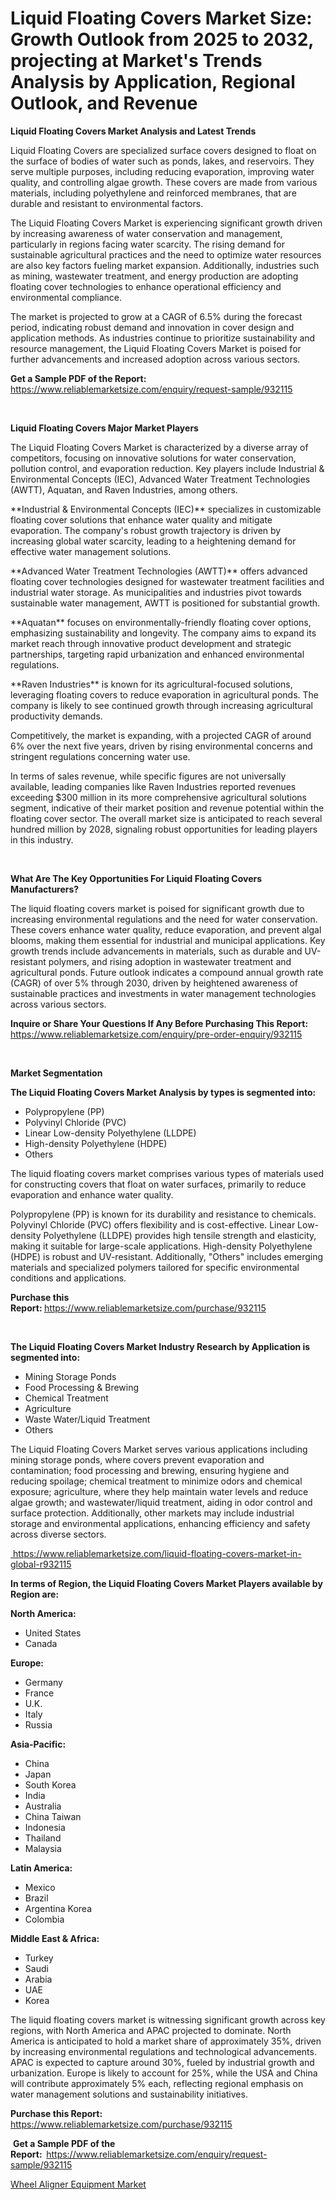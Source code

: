 <p><h1>Liquid Floating Covers Market Size: Growth Outlook from 2025 to 2032, projecting at Market's Trends Analysis by Application, Regional Outlook, and Revenue</h1></p><p><strong>Liquid Floating Covers Market Analysis and Latest Trends</strong></p>
<p><p>Liquid Floating Covers are specialized surface covers designed to float on the surface of bodies of water such as ponds, lakes, and reservoirs. They serve multiple purposes, including reducing evaporation, improving water quality, and controlling algae growth. These covers are made from various materials, including polyethylene and reinforced membranes, that are durable and resistant to environmental factors.</p><p>The Liquid Floating Covers Market is experiencing significant growth driven by increasing awareness of water conservation and management, particularly in regions facing water scarcity. The rising demand for sustainable agricultural practices and the need to optimize water resources are also key factors fueling market expansion. Additionally, industries such as mining, wastewater treatment, and energy production are adopting floating cover technologies to enhance operational efficiency and environmental compliance.</p><p>The market is projected to grow at a CAGR of 6.5% during the forecast period, indicating robust demand and innovation in cover design and application methods. As industries continue to prioritize sustainability and resource management, the Liquid Floating Covers Market is poised for further advancements and increased adoption across various sectors.</p></p>
<p><strong>Get a Sample PDF of the Report:&nbsp;</strong> <a href="https://www.reliablemarketsize.com/enquiry/request-sample/932115?utm_campaign=3175&utm_medium=2&utm_source=Github&utm_content=ia&utm_term=21032025&utm_id=liquid-floating-covers">https://www.reliablemarketsize.com/enquiry/request-sample/932115</a></p>
<p>&nbsp;</p>
<p><strong>Liquid Floating Covers Major Market Players</strong></p>
<p><p>The Liquid Floating Covers Market is characterized by a diverse array of competitors, focusing on innovative solutions for water conservation, pollution control, and evaporation reduction. Key players include Industrial & Environmental Concepts (IEC), Advanced Water Treatment Technologies (AWTT), Aquatan, and Raven Industries, among others.</p><p>**Industrial & Environmental Concepts (IEC)** specializes in customizable floating cover solutions that enhance water quality and mitigate evaporation. The company's robust growth trajectory is driven by increasing global water scarcity, leading to a heightening demand for effective water management solutions.</p><p>**Advanced Water Treatment Technologies (AWTT)** offers advanced floating cover technologies designed for wastewater treatment facilities and industrial water storage. As municipalities and industries pivot towards sustainable water management, AWTT is positioned for substantial growth. </p><p>**Aquatan** focuses on environmentally-friendly floating cover options, emphasizing sustainability and longevity. The company aims to expand its market reach through innovative product development and strategic partnerships, targeting rapid urbanization and enhanced environmental regulations.</p><p>**Raven Industries** is known for its agricultural-focused solutions, leveraging floating covers to reduce evaporation in agricultural ponds. The company is likely to see continued growth through increasing agricultural productivity demands.</p><p>Competitively, the market is expanding, with a projected CAGR of around 6% over the next five years, driven by rising environmental concerns and stringent regulations concerning water use.</p><p>In terms of sales revenue, while specific figures are not universally available, leading companies like Raven Industries reported revenues exceeding $300 million in its more comprehensive agricultural solutions segment, indicative of their market position and revenue potential within the floating cover sector. The overall market size is anticipated to reach several hundred million by 2028, signaling robust opportunities for leading players in this industry.</p></p>
<p>&nbsp;</p>
<p><strong>What Are The Key Opportunities For Liquid Floating Covers Manufacturers?</strong></p>
<p><p>The liquid floating covers market is poised for significant growth due to increasing environmental regulations and the need for water conservation. These covers enhance water quality, reduce evaporation, and prevent algal blooms, making them essential for industrial and municipal applications. Key growth trends include advancements in materials, such as durable and UV-resistant polymers, and rising adoption in wastewater treatment and agricultural ponds. Future outlook indicates a compound annual growth rate (CAGR) of over 5% through 2030, driven by heightened awareness of sustainable practices and investments in water management technologies across various sectors.</p></p>
<p><strong>Inquire or Share Your Questions If Any Before Purchasing This Report:</strong> <a href="https://www.reliablemarketsize.com/enquiry/pre-order-enquiry/932115?utm_campaign=3175&utm_medium=2&utm_source=Github&utm_content=ia&utm_term=21032025&utm_id=liquid-floating-covers">https://www.reliablemarketsize.com/enquiry/pre-order-enquiry/932115</a></p>
<p>&nbsp;</p>
<p><strong>Market Segmentation</strong></p>
<p><strong>The Liquid Floating Covers Market Analysis by types is segmented into:</strong></p>
<p><ul><li>Polypropylene (PP)</li><li>Polyvinyl Chloride (PVC)</li><li>Linear Low-density Polyethylene (LLDPE)</li><li>High-density Polyethylene (HDPE)</li><li>Others</li></ul></p>
<p><p>The liquid floating covers market comprises various types of materials used for constructing covers that float on water surfaces, primarily to reduce evaporation and enhance water quality. </p><p>Polypropylene (PP) is known for its durability and resistance to chemicals. Polyvinyl Chloride (PVC) offers flexibility and is cost-effective. Linear Low-density Polyethylene (LLDPE) provides high tensile strength and elasticity, making it suitable for large-scale applications. High-density Polyethylene (HDPE) is robust and UV-resistant. Additionally, "Others" includes emerging materials and specialized polymers tailored for specific environmental conditions and applications.</p></p>
<p><strong>Purchase this Report:&nbsp;</strong><a href="https://www.reliablemarketsize.com/purchase/932115?utm_campaign=3175&utm_medium=2&utm_source=Github&utm_content=ia&utm_term=21032025&utm_id=liquid-floating-covers">https://www.reliablemarketsize.com/purchase/932115</a></p>
<p>&nbsp;</p>
<p><strong>The Liquid Floating Covers Market Industry Research by Application is segmented into:</strong></p>
<p><ul><li>Mining Storage Ponds</li><li>Food Processing & Brewing</li><li>Chemical Treatment</li><li>Agriculture</li><li>Waste Water/Liquid Treatment</li><li>Others</li></ul></p>
<p><p>The Liquid Floating Covers Market serves various applications including mining storage ponds, where covers prevent evaporation and contamination; food processing and brewing, ensuring hygiene and reducing spoilage; chemical treatment to minimize odors and chemical exposure; agriculture, where they help maintain water levels and reduce algae growth; and wastewater/liquid treatment, aiding in odor control and surface protection. Additionally, other markets may include industrial storage and environmental applications, enhancing efficiency and safety across diverse sectors.</p></p>
<p><a href="https://www.reliablemarketsize.com/liquid-floating-covers-market-in-global-r932115?utm_campaign=3175&utm_medium=2&utm_source=Github&utm_content=ia&utm_term=21032025&utm_id=liquid-floating-covers">&nbsp;https://www.reliablemarketsize.com/liquid-floating-covers-market-in-global-r932115</a></p>
<p><strong>In terms of Region, the Liquid Floating Covers Market Players available by Region are:</strong></p>
<p>
    <p> <strong> North America: </strong>
        <ul>
            <li>United States</li>
            <li>Canada</li>
        </ul>
        </p> 
    <p> <strong> Europe: </strong>
        <ul>
            <li>Germany</li>
            <li>France</li>
            <li>U.K.</li>
            <li>Italy</li>
            <li>Russia</li>
        </ul>
        </p> 
    <p> <strong> Asia-Pacific: </strong>
        <ul>
            <li>China</li>
            <li>Japan</li>
            <li>South Korea</li>
            <li>India</li>
            <li>Australia</li>
            <li>China Taiwan</li>
            <li>Indonesia</li>
            <li>Thailand</li>
            <li>Malaysia</li>
        </ul>
        </p> 
    <p> <strong> Latin America: </strong>
        <ul>
            <li>Mexico</li>
            <li>Brazil</li>
            <li>Argentina Korea</li>
            <li>Colombia</li>
        </ul>
        </p> 
    <p> <strong> Middle East & Africa: </strong>
        <ul>
            <li>Turkey</li>
            <li>Saudi</li>
            <li>Arabia</li>
            <li>UAE</li>
            <li>Korea</li>
        </ul>
    </p>
    </p>
<p><p>The liquid floating covers market is witnessing significant growth across key regions, with North America and APAC projected to dominate. North America is anticipated to hold a market share of approximately 35%, driven by increasing environmental regulations and technological advancements. APAC is expected to capture around 30%, fueled by industrial growth and urbanization. Europe is likely to account for 25%, while the USA and China will contribute approximately 5% each, reflecting regional emphasis on water management solutions and sustainability initiatives.</p></p>
<p><strong>Purchase this Report: </strong><a href="https://www.reliablemarketsize.com/purchase/932115?utm_campaign=3175&utm_medium=2&utm_source=Github&utm_content=ia&utm_term=21032025&utm_id=liquid-floating-covers">https://www.reliablemarketsize.com/purchase/932115</a></p>
<p>&nbsp;<strong>Get a Sample PDF of the Report:&nbsp;&nbsp;</strong><a href="https://www.reliablemarketsize.com/enquiry/request-sample/932115?utm_campaign=3175&utm_medium=2&utm_source=Github&utm_content=ia&utm_term=21032025&utm_id=liquid-floating-covers">https://www.reliablemarketsize.com/enquiry/request-sample/932115</a></p>
<p><strong></strong></p>
<p><p><a href="https://github.com/joshuagarcia509/Market-Research-Report-List-1/blob/main/wheel-aligner-equipment-market.md?utm_campaign=3175&utm_medium=2&utm_source=Github&utm_content=ia&utm_term=21032025&utm_id=liquid-floating-covers">Wheel Aligner Equipment Market</a></p></p>